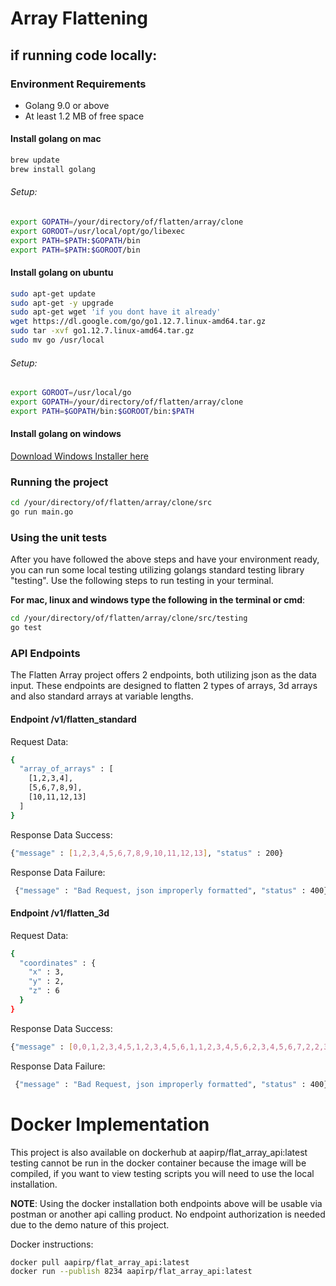# Array Flattening
## if running code locally:

###  Environment Requirements

- Golang 9.0 or above
- At least 1.2 MB of free space

#### Install golang on mac

```bash
brew update
brew install golang
```

###### Setup:

```bash
export GOPATH=/your/directory/of/flatten/array/clone
export GOROOT=/usr/local/opt/go/libexec
export PATH=$PATH:$GOPATH/bin
export PATH=$PATH:$GOROOT/bin

```

#### Install golang on ubuntu

```bash
sudo apt-get update
sudo apt-get -y upgrade
sudo apt-get wget 'if you dont have it already'
wget https://dl.google.com/go/go1.12.7.linux-amd64.tar.gz
sudo tar -xvf go1.12.7.linux-amd64.tar.gz
sudo mv go /usr/local
```

###### Setup:

```bash
export GOROOT=/usr/local/go
export GOPATH=/your/directory/of/flatten/array/clone
export PATH=$GOPATH/bin:$GOROOT/bin:$PATH
```

#### Install golang on windows

[Download Windows Installer here](https://golang.org/dl/ "Download Windows Installer")

### Running the project

```bash
cd /your/directory/of/flatten/array/clone/src
go run main.go
```

### Using the unit tests

After you have followed the above steps and have your environment ready, you can run some local testing utilizing golangs standard testing library "testing".  Use the following steps to run testing in your terminal.

**For mac, linux and windows type the following in the terminal or cmd**:

```bash
cd /your/directory/of/flatten/array/clone/src/testing
go test
```

### API Endpoints

The Flatten Array project offers 2 endpoints, both utilizing json as the data input.  These endpoints are designed to flatten 2 types of arrays, 3d arrays and also standard arrays at variable lengths.

#### Endpoint /v1/flatten_standard

Request Data:

```bash
{
  "array_of_arrays" : [
    [1,2,3,4],
    [5,6,7,8,9],
    [10,11,12,13]
  ]
}
```

Response Data Success:

```bash
{"message" : [1,2,3,4,5,6,7,8,9,10,11,12,13], "status" : 200}
```
Response Data Failure:

```bash
 {"message" : "Bad Request, json improperly formatted", "status" : 400}
```



#### Endpoint /v1/flatten_3d

Request Data:

```bash
{
  "coordinates" : {
    "x" : 3,
    "y" : 2,
    "z" : 6
  }
}
```

Response Data Success:

```bash
{"message" : [0,0,1,2,3,4,5,1,2,3,4,5,6,1,1,2,3,4,5,6,2,3,4,5,6,7,2,2,3,4,5,6,7,3,4,5,6,7,8], "status" : 200}
```
Response Data Failure:

```bash
 {"message" : "Bad Request, json improperly formatted", "status" : 400}
```

# Docker Implementation

This project is also available on dockerhub at aapirp/flat_array_api:latest testing cannot be run in the docker container because the image will be compiled, if you want to view testing scripts you will need to use the local installation.

**NOTE**: Using the docker installation both endpoints above will be usable via postman or another api calling product.  No endpoint authorization is needed due to the demo nature of this project.

Docker instructions:

```bash
docker pull aapirp/flat_array_api:latest
docker run --publish 8234 aapirp/flat_array_api:latest
```








